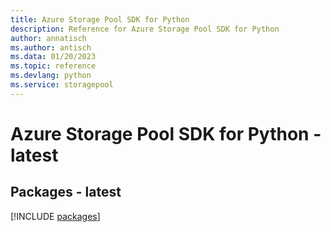 ```yaml
---
title: Azure Storage Pool SDK for Python
description: Reference for Azure Storage Pool SDK for Python
author: annatisch
ms.author: antisch
ms.data: 01/20/2023
ms.topic: reference
ms.devlang: python
ms.service: storagepool
---
```

# Azure Storage Pool SDK for Python - latest
## Packages - latest
[!INCLUDE [packages](storage-pool-index.md)]